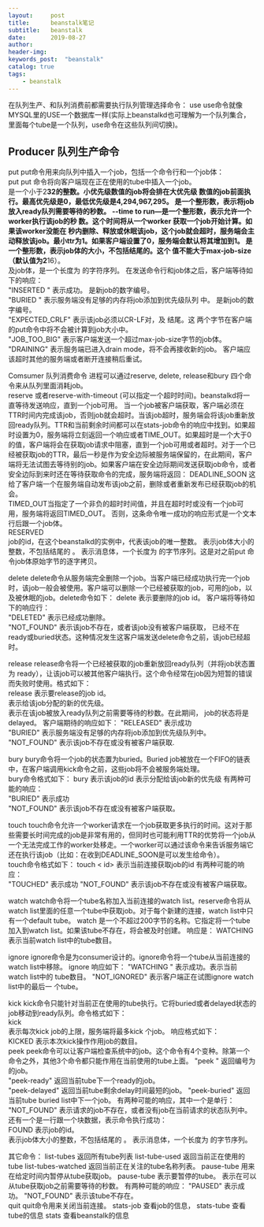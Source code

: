 ```yaml
---  
layout:     post
title:      beanstalk笔记
subtitle:   beanstalk
date:       2019-08-27
author:     
header-img: 
keywords_post:  "beanstalk"
catalog: true
tags:
    - beanstalk  
---    
```


在队列生产、和队列消费前都需要执行队列管理选择命令：
use  use命令就像MYSQL里的USE一个数据库一样(实际上beanstalkd也可理解为一个队列集合，里面每个tube是一个队列，use命令在这些队列间切换)。

## Producer 队列生产命令
put   put命令用来向队列中插入一个job，包括一个命令行和一个job体：    
put <pri> <delay> <ttr> <bytes>  <data>   put 命令将向客户端现在正在使用的tube中插入一个job。  
<pri> 是一个小于2**32的整数。小优先级数值的job将会排在大优先级 数值的job前面执行。最高优先级是0，最低优先级是4,294,967,295。 
<delay> 是一个整形数，表示将job放入ready队列需要等待的秒数。
<ttr> --time to run—是一个整形数，表示允许一个worker执行该job的秒 数。这个时间将从一个worker 获取一个job开始计算。如果该worker没能在<ttr> 秒内删除、释放或休眠该job，这个job就会超时，服务端会主动释放该job。最小ttr为1。如果客户端设置了0，服务端会默认将其增加到1。
<bytes> 是一个整形数，表示job体的大小，不包括结尾的。这个 值不能大于max-job-size（默认值为2**16）。  
<data> 及job体，是一个长度为<byetes> 的字符序列。 在发送命令行和job体之后，客户端等待如下的响应：  
"INSERTED <id>" 表示成功。<id> 是新job的数字编号。  
"BURIED <id>" 表示服务端没有足够的内存将job添加到优先级队列 中。<id> 是新job的数字编号。  
"EXPECTED_CRLF" 表示该job必须以CR-LF对，及  结尾。这 两个字节在客户端的put命令中将不会被计算到job大小中。  
"JOB_TOO_BIG" 表示客户端发送一个超过max-job-size字节的job体。 
"DRAINING" 表示服务端已进入drain mode，将不会再接收新的job。 客户端应该超时其他的服务端或者断开连接稍后重试。

Comsumer 队列消费命令
进程可以通过reserve, delete, release和bury 四个命令来从队列里面消耗job。   
reserve 或者reserve-with-timeout <seconds> (可以指定一个超时时间)。beanstalkd将一直等待发送响应，直到一个job可用。
当一个job被客户端获取，客户端必须在TTR时间内完成该job，否则job就会超时。当该job超时，服务端会将该job重新放回ready队列。TTR和当前剩余时间都可以在stats-job命令的响应中找到。如果超时设置为0，服务端将立刻返回一个响应或者TIME_OUT。如果超时是一个大于0的值，客户端将会在获取job请求中阻塞，直到一个job可用或者超时。对于一个已经被获取job的TTR，最后一秒是作为安全边际被服务端保留的，在此期间，客户端将无法试图去等待别的job。如果客户端在安全边际期间发送获取job命令，或者安全边际到来时还在等待获取命令的完成，服务端将返回：
DEADLINE_SOON  这给了客户端一个在服务端自动发布该job之前，删除或者重新发布已经获取job的机会。  
TIMED_OUT当指定了一个非负的超时时间值，并且在超时时或没有一个job可用，服务端将返回TIMED_OUT。 否则，这条命令唯一成功的响应形式是一个文本行后跟一个job体。  
RESERVED <id> <bytes>  <data>  
    <id> job的id，在这个beanstalkd的实例中，代表该job的唯一整数。 
    <bytes> 表示job体大小的整数，不包括结尾的 。 
    <data> 表示消息体，一个长度为 <bytes> 的字节序列。这是对之前put 命令job体原始字节的逐字拷贝。  

delete  delete命令从服务端完全删除一个job。当客户端已经成功执行完一个job时，该job一般会被使用。客户端可以删除一个已经被获取的job，可用的job，以及被休眠的job。delete命令如下：   delete <id>  <id> 表示要删除的job id。 客户端将等待如下的响应行：  
"DELETED" 表示已经成功删除。  
"NOT_FOUND" 表示该job不存在，或者该job没有被客户端获取， 已经不在ready或buried状态。这种情况发生这客户端发送delete命令之前，该job已经超时。  

release  release命令将一个已经被获取的job重新放回ready队列（并将job状态置为 ready），让该job可以被其他客户端执行。这个命令经常在job因为短暂的错误而失败时使用。格式如下：  
release <id> <pri> <delay> 
<id> 表示要release的job id。  
<pri> 表示给该job分配的新的优先级。  
<delay> 表示在该job被放入ready队列之前需要等待的秒数。在此期间， job的状态将是delayed。 客户端期待的响应如下： 
"RELEASED" 表示成功  
"BURIED" 表示服务端没有足够的内存将job添加到优先级队列中。 
"NOT_FOUND" 表示该job不存在或没有被客户端获取.

bury  bury命令将一个job的状态置为buried。Buried job被放在一个FIFO的链表中，在客户端调用kick命令之前，这些job将不会被服务端处理。  
bury命令格式如下：  bury <id> <pri> <id> 表示该job的id  <pri> 表示分配给该job新的优先级 有两种可能的响应：  
"BURIED" 表示成功  
"NOT_FOUND" 表示该job不存在或没有被客户端获取。 

touch  touch命令允许一个worker请求在一个job获取更多执行的时间。这对于那些需要长时间完成的job是非常有用的，但同时也可能利用TTR的优势将一个job从一个无法完成工作的worker处移走。一个worker可以通过该命令来告诉服务端它还在执行该job（比如：在收到DEADLINE_SOON是可以发生给命令）。  
touch命令格式如下：  touch <id>  <
id> 表示当前连接获取job的id 有两种可能的响应：  
"TOUCHED" 表示成功  "NOT_FOUND" 表示该job不存在或没有被客户端获取。 

watch  watch命令将一个tube名称加入当前连接的watch list。reserve命令将从watch list里面的任意一个tube中获取job。对于每个新建的连接，watch list中只有一个default tube。  watch <tube>  <tube> 是一个不超过200字节的名称。它指定将一个tube加入到watch  list。如果该tube不存在，将会被及时创建。 响应是：
WATCHING <count>  <count> 表示当前watch list中的tube数目。  

ignore  ignore命令是为consumer设计的。ignore命令将一个tube从当前连接的watch list中移除。   ignore <tube> 响应如下：  "WATCHING <count>" 表示成功。<count>表示当前watch list中的 tube数目。  "NOT_IGNORED" 表示客户端正在试图ignore watch list中的最后一 个tube。 

kick  kick命令只能针对当前正在使用的tube执行。它将buried或者delayed状态的job移动到ready队列。命令格式如下：   
kick <bound>  
<bound> 表示每次kick job的上限，服务端将最多kick <bound>个job。 响应格式如下：  
KICKED <count>  <count> 表示本次kick操作作用job的数目。  
peek peek命令可以让客户端检查系统中的job。这个命令有4个变种。除第一个命令之外，其他3个命令都只能作用在当前使用的tube上面。  "peek <id>" 返回编号为<id>的job。  
"peek-ready" 返回当前tube下一个ready的job。  
"peek-delayed" 返回当前tube剩余delay时间最短的job。 
"peek-buried" 返回当前tube buried list中下一个job。 有两种可能的响应，其中一个是单行：  
"NOT_FOUND" 表示请求的job不存在，或者没有job在当前请求的状态队列中。  
还有一个是一行跟一个块数据，表示命令执行成功：  
FOUND <id> <bytes> <data>  <id> 表示job的id。  
<bytes> 表示job体大小的整数，不包括结尾的 。 
<data> 表示消息体，一个长度为 <bytes> 的字节序列。  

其它命令：
list-tubes          返回所有tube列表
list-tube-used      返回当前正在使用的tube
list-tubes-watched  返回当前正在关注的tube名称列表。
pause-tube          用来在给定时间内暂停从tube获取job。
    pause-tube <tube-name> <delay>
    <tube> 表示要暂停的tube。
    <delay> 表示在可以从tube获取job之前需要等待的秒数。 
    有两种可能的响应：
    "PAUSED" 表示成功。  "NOT_FOUND" 表示该tube不存在。  
quit   quit命令用来关闭当前连接。
stats-job 查看job的信息，
stats-tube 查看tube的信息
stats  查看beanstalk的信息
